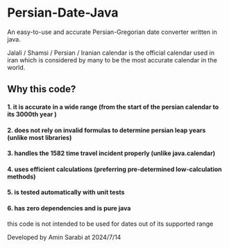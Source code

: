 # Persian-Date-Java
An easy-to-use and accurate Persian-Gregorian date converter written in java.

Jalali / Shamsi / Persian / Iranian calendar is the official calendar used in iran which is considered by many to be the most accurate calendar in the world.


## Why this code?

#### 1. it is accurate in a wide range (from the start of the persian calendar to its 3000th year )

#### 2. does not rely on invalid formulas to determine persian leap years (unlike most libraries)

#### 3. handles the 1582 time travel incident properly (unlike java.calendar)

#### 4. uses efficient calculations (preferring pre-determined low-calculation methods)

#### 5. is tested automatically with unit tests

#### 6. has zero dependencies and is pure java



this code is not intended to be used for dates out of its supported range

Developed by Amin Sarabi at 2024/7/14